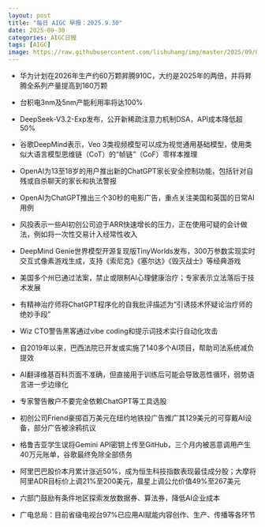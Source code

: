 ```yaml
---
layout: post
title: "每日 AIGC 早报：2025.9.30"
date: 2025-09-30
categories: AIGC日报
tags: [AIGC]
image: https://raw.githubusercontent.com/lishuhang/img/master/2025/09/0930-d.webp
---
```


- 华为计划在2026年生产约60万颗昇腾910C，大约是2025年的两倍，并将昇腾全系列产量提高到160万颗

- 台积电3nm及5nm产能利用率将达100%

- DeepSeek-V3.2-Exp发布，公开新稀疏注意力机制DSA，API成本降低超50%

- 谷歌DeepMind表示，Veo 3类视频模型可以成为视觉通用基础模型，使用类似大语言模型思维链（CoT）的“帧链”（CoF）零样本推理

- OpenAI为13至18岁的用户推出新的ChatGPT家长安全控制功能，包括针对自残或自杀聊天的家长和执法警报

- OpenAI为ChatGPT推出三个30秒的电影广告，重点关注美国和英国的日常AI用例

- 风投表示一些AI初创公司迫于ARR快速增长的压力，正在使用可疑的会计做法，例如将一次性交易计入经常性收入

- DeepMind Genie世界模型开源复现版TinyWorlds发布，300万参数实现实时交互式像素游戏生成，支持《索尼克》《塞尔达》《毁灭战士》等经典游戏

- 美国多个州已通过法案，禁止或限制AI心理健康治疗；专家表示立法落后于技术发展

- 有精神治疗师将ChatGPT程序化的自我批评描述为“引诱技术怀疑论治疗师的绝妙手段”

- Wiz CTO警告黑客通过vibe coding和提示词技术实行自动化攻击

- 自2019年以来，巴西法院已开发或实施了140多个AI项目，帮助司法系统减负提效

- AI翻译维基百科页面不准确，但直接用于训练后可能会导致恶性循环，弱势语言进一步边缘化

- 专家警告散户不要完全依赖ChatGPT等工具选股

- 初创公司Friend豪掷百万美元在纽约地铁投广告推广其129美元的可穿戴AI设备，部分广告被涂鸦抗议

- 格鲁吉亚学生误将Gemini API密钥上传至GitHub，三个月内被恶意调用产生40万元账单，谷歌最终免除全部债务

- 阿里巴巴股价本月累计涨近50%，成为恒生科技指数表现最佳成分股；大摩将阿里ADR目标价上调21%至200美元，晨星上调公允价值49%至267美元

- 六部门鼓励有条件地区探索发放数据券、算法券，降低AI企业成本

- 广电总局：目前省级电视台97%已应用AI赋能内容创作、生产、传播等各环节